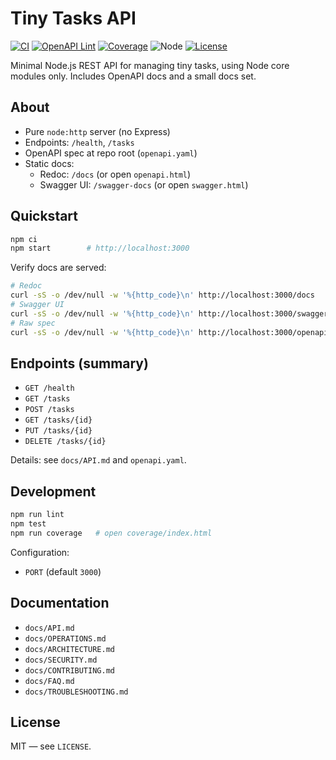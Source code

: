 # Tiny Tasks API

[![CI](https://github.com/jvnadelberg2/tiny-tasks-api/actions/workflows/ci.yml/badge.svg?branch=main)](https://github.com/jvnadelberg2/tiny-tasks-api/actions/workflows/ci.yml)
[![OpenAPI Lint](https://github.com/jvnadelberg2/tiny-tasks-api/actions/workflows/openapi-lint.yml/badge.svg?branch=main)](https://github.com/jvnadelberg2/tiny-tasks-api/actions/workflows/openapi-lint.yml)
[![Coverage](https://codecov.io/gh/jvnadelberg2/tiny-tasks-api/branch/main/graph/badge.svg)](https://app.codecov.io/gh/jvnadelberg2/tiny-tasks-api)
![Node](https://img.shields.io/badge/node-20.x-brightgreen?logo=node.js)
[![License](https://img.shields.io/github/license/jvnadelberg2/tiny-tasks-api)](LICENSE)

Minimal Node.js REST API for managing tiny tasks, using Node core modules only. Includes OpenAPI docs and a small docs set.

## About

- Pure `node:http` server (no Express)
- Endpoints: `/health`, `/tasks`
- OpenAPI spec at repo root (`openapi.yaml`)
- Static docs:
  - Redoc: `/docs` (or open `openapi.html`)
  - Swagger UI: `/swagger-docs` (or open `swagger.html`)

## Quickstart

```bash
npm ci
npm start        # http://localhost:3000
```

Verify docs are served:

```bash
# Redoc
curl -sS -o /dev/null -w '%{http_code}\n' http://localhost:3000/docs
# Swagger UI
curl -sS -o /dev/null -w '%{http_code}\n' http://localhost:3000/swagger-docs
# Raw spec
curl -sS -o /dev/null -w '%{http_code}\n' http://localhost:3000/openapi.yaml
```

## Endpoints (summary)

- `GET /health`
- `GET /tasks`
- `POST /tasks`
- `GET /tasks/{id}`
- `PUT /tasks/{id}`
- `DELETE /tasks/{id}`

Details: see `docs/API.md` and `openapi.yaml`.

## Development

```bash
npm run lint
npm test
npm run coverage   # open coverage/index.html
```

Configuration:
- `PORT` (default `3000`)

## Documentation

- `docs/API.md`
- `docs/OPERATIONS.md`
- `docs/ARCHITECTURE.md`
- `docs/SECURITY.md`
- `docs/CONTRIBUTING.md`
- `docs/FAQ.md`
- `docs/TROUBLESHOOTING.md`

## License

MIT — see `LICENSE`.

